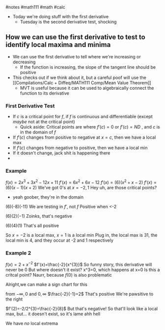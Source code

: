 #notes #math111 #math #calc

- Today we're doing stuff with the first derivative
	- Tuesday is the second derivative test, shocking
## How we can use the first derivative to test to identify local maxima and minima
- We can use the first derivative to tell where we're increasing or decreasing
	- If the function is increasing, the slope of the tangent line should be positive
- This checks out if we think about it, but a careful poof will use the [[Compilations/Calc + Diffeq/MATH111 Comp/Mean Value Theorem]] 
	- MVT is useful because it can be used to algebraically connect the function to its derivative
### First Derivative Test
- If $c$ is a critical point for $f$,  if $f$ is continuous and differentiable (except *maybe* not at the critical point)
	- Quick aside: Critical points are where $f'(c)=0$ or $f'(c)=ND$ , and $c$ is in the domain of $f$
- If $f'(c)$ changes from positive to negative at $x=c$, then we have a local max
- If $f'(c)$ changes from negative to positive, then we have a local min
- If it doesn't change, jack shit is happening there
- 
### Example
$f(x) = 2x^{3}+3x^{2}-12x+11$
$f'(x)= 6x^{2}+6x-12$
$f'(x)=(6)(x^{2}+x-2)$
$f'(x)=(6)(x-1)(x+2)$
We've got 0's at $x=-2,1$
Hey uh, are those critical points?
- yeah goober, they're in the domain

(6)(-8)(-11)
We are testing in $f',$ not $f$
Positive when <-2

$(6)(2)(-1)$
Zoinks, that's negative

(6)(4)(1)
That's all positive

So $x=-2$ is a local max, $x=1$ is a local min
Plug in, the local max is 31, the local min is 4, and they occur at -2 and 1 respectively

### Example 2
$f(x)=2+x^{-2}$
$f'(x)=\frac{-2}{x^{3}}$
So funny story, this derivative will never be 0
But where doesn't it exist? x^3=0, which happens at x=0
Is this a critcal point?
	Naurr, because $f(0)$ is also problematic

Alright,we can make a sign chart for this

from $-\infty,0$ and $0,\infty$
$\frac{-2}{-1}=2$
That's positive
We're pawsitive to the right

$f'(2)=-2/2^{3}=\frac{-2}{8}$ But that's negative!
So that'll look like a local max, but... it doesn't exist, so it's lame ahh hell

We have *no* local extrema